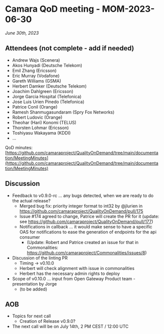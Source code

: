 # Camara QoD meeting - MOM-2023-06-30

*June 30th, 2023*

## Attendees (not complete - add if needed)

* Andrew Wajs (Scenera)
* Akos Hunyadi (Deutsche Telekom)
* Emil Zhang (Ericsson)
* Eric Murray (Vodafone)
* Gareth Williams (GSMA)
* Herbert Damker (Deutsche Telekom)
* Joachim Dahlgreen (Ericsson)
* Jorge Garcia Hospital (Telefonica)
* Jose Luis Urien Pinedo (Telefonica)
* Patrice Conil (Orange)
* Ramesh Shanmugasundaram (Spry Fox Networks)
* Robert Ludovic (Orange)
* Theohar (Hari) Konomi (TELUS)
* Thorsten Lohmar (Ericsson)
* Toshiyasu Wakayama (KDDI)
* ...

QoD minutes: [https://github.com/camaraproject/QualityOnDemand/tree/main/documentation/MeetingMinutes](https://github.com/camaraproject/QualityOnDemand/tree/main/documentation/MeetingMinutes)


## Discussion

* Feedback to v0.9.0-rc … any bugs detected, when we are ready to do the actual release?
    * Merged bug fix: priority integer format to int32 by @jlurien in https://github.com/camaraproject/QualityOnDemand/pull/175 
    * Issue #174 agreed to change, Patrice will create the PR for it (update: see https://github.com/camaraproject/QualityOnDemand/pull/177)
    * Notifications in callback … it would make sense to have a specific OAS for notifications to ease the generation of endpoints for the api consumer
      * (Update: Robert and Patrice created an issue for that in Commonalities: https://github.com/camaraproject/Commonalities/issues/8)
* Discussion of the linting PR
    * Timing -> v0.10.0
    * Herbert will check alignment with issue in commonalities
    * Herbert has the necessary admin rights to deploy
* Scope of v0.10.0 … input from Open Gateway Product team - presentation by Jorge
    * (to be added)


## AOB

* Topics for next call
  * Creation of Release v0.9.0?
* The next call will be on July 14th, 2 PM CEST / 12:00 UTC
